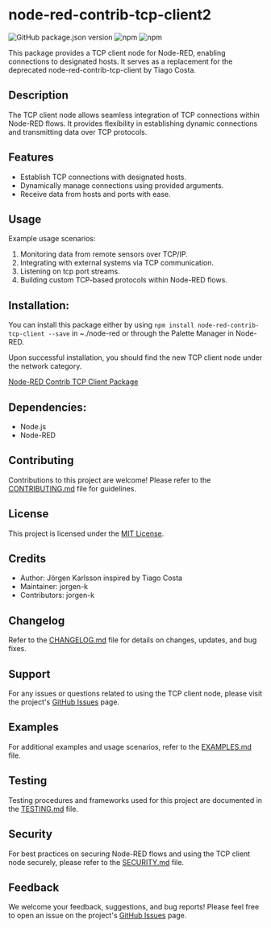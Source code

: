 # node-red-contrib-tcp-client2

![GitHub package.json version](https://img.shields.io/github/package-json/v/jorgen-k/node-red-contrib-tcp-client2?label=package)
![npm](https://img.shields.io/npm/v/node-red-contrib-tcp-client2)
![npm](https://img.shields.io/npm/dm/node-red-contrib-tcp-client2)

This package provides a TCP client node for Node-RED, enabling connections to designated hosts. It serves as a replacement for the deprecated node-red-contrib-tcp-client by Tiago Costa.

## Description
The TCP client node allows seamless integration of TCP connections within Node-RED flows. It provides flexibility in establishing dynamic connections and transmitting data over TCP protocols.

## Features
- Establish TCP connections with designated hosts.
- Dynamically manage connections using provided arguments.
- Receive data from hosts and ports with ease.

## Usage
Example usage scenarios:
1. Monitoring data from remote sensors over TCP/IP.
2. Integrating with external systems via TCP communication.
3. Listening on tcp port streams.
4. Building custom TCP-based protocols within Node-RED flows.

## Installation:
You can install this package either by using `npm install node-red-contrib-tcp-client --save` in ~./node-red or through the Palette Manager in Node-RED.

Upon successful installation, you should find the new TCP client node under the network category.

[Node-RED Contrib TCP Client Package](https://flows.nodered.org/node/node-red-contrib-tcp-client2)

## Dependencies:
- Node.js
- Node-RED

## Contributing
Contributions to this project are welcome! Please refer to the [CONTRIBUTING.md](https://raw.githubusercontent.com/jorgen-k/node-red-contrib-tcp-client2/master/CONTRIBUTING.md) file for guidelines.

## License
This project is licensed under the [MIT License](https://raw.githubusercontent.com/jorgen-k/node-red-contrib-tcp-client2/master/LICENSE).

## Credits
- Author: Jörgen Karlsson inspired by Tiago Costa
- Maintainer: jorgen-k
- Contributors: jorgen-k

## Changelog
Refer to the [CHANGELOG.md](https://github.com/jorgen-k/node-red-contrib-tcp-client2/blob/master/CHANGELOG.md) file for details on changes, updates, and bug fixes.

## Support
For any issues or questions related to using the TCP client node, please visit the project's [GitHub Issues](https://github.com/jorgen-k/node-red-contrib-tcp-client2/issues) page.

## Examples
For additional examples and usage scenarios, refer to the [EXAMPLES.md](https://github.com/jorgen-k/node-red-contrib-tcp-client2/blob/master/EXAMPLES.md) file.

## Testing
Testing procedures and frameworks used for this project are documented in the [TESTING.md](https://github.com/jorgen-k/node-red-contrib-tcp-client2/blob/master/TESTING.md) file.

## Security
For best practices on securing Node-RED flows and using the TCP client node securely, please refer to the [SECURITY.md](https://github.com/jorgen-k/node-red-contrib-tcp-client2/blob/master/SECURITY.md) file.

## Feedback
We welcome your feedback, suggestions, and bug reports! Please feel free to open an issue on the project's [GitHub Issues](https://github.com/jorgen-k/node-red-contrib-tcp-client2/issues) page.
